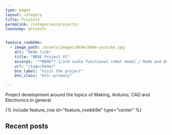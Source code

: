 ```yaml
---
type: pages
layout: category
title: Projects
permalink: /categories/projects/
taxonomy: projects


feature_rowbb9e:
  - image_path: /assets/images/bb9e/bb9e-youtube.jpg
    alt: "bb9e link"
    title: "BB9E Project V1"
    excerpt: '**BB9E** 1/3rd scale functional robot model / Made and deisgned from scratch with custom PCB and 3D Printed parts'
    url: "/tags/bb9e/"
    btn_label: "Visit the project"
    btn_class: "btn--primary"

---
```


Project development around the topics of Making, Arduino, CAD and Electronics in general

{% include feature_row id="feature_rowbb9e" type="center" %}

Recent posts
-----